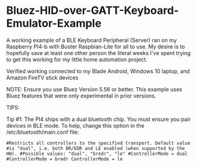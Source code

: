 # Bluez-HID-over-GATT-Keyboard-Emulator-Example

A working example of a BLE Keyboard Peripheral (Server) ran on my Raspberry PI4-b with Buster Raspbian-Lite for all to use. My desire is to hopefully save at least one other person the literal weeks I've spent trying to get this working for my little home automation project.

Verified working connected to my Blade Android, Windows 10 laptop, and Amazon FireTV stick devices

NOTE: Ensure you use Bluez Version 5.56 or better. This example uses Bluez features that were only experimental in prior versions.

TIPS:

Tip #1:
  The PI4 ships with a dual bluetooth chip. You must ensure you pair devices in BLE mode. To help, change this option   in the /etc/bluetooth/main.conf file:

`
#Restricts all controllers to the specified transport. Default value
#is "dual", i.e. both BR/EDR and LE enabled (when supported by the HW).
#Possible values: "dual", "bredr", "le"
#ControllerMode = dual
#ControllerMode = bredr
ControllerMode = le
`

